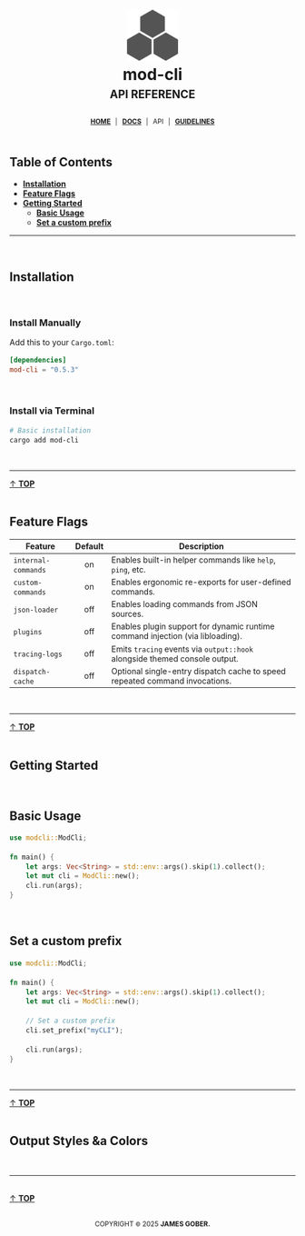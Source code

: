 <h1 align="center">
    <img width="90px" height="auto" src="https://raw.githubusercontent.com/jamesgober/jamesgober/main/media/icons/hexagon-3.svg" alt="Triple Hexagon">
    <br><b>mod-cli</b><br>
    <sub><sup>API REFERENCE</sup></sub>
</h1>
<div align="center">
    <sup>
        <a href="../README.md" title="Project Home"><b>HOME</b></a>
        <span>&nbsp;│&nbsp;</span>
        <a href="./README.md" title="Documentation"><b>DOCS</b></a>
        <span>&nbsp;│&nbsp;</span>
        <span>API</span>
        <span>&nbsp;│&nbsp;</span>
        <a href="./GUIDELINES.md" title="Developer Guidelines"><b>GUIDELINES</b></a>
    </sup>
</div>
<br>

## Table of Contents
- **[Installation](#installation)**
- **[Feature Flags](#feature-flags)**
- **[Getting Started](#getting-started)**
  - **[Basic Usage](#basic-usage)**
  - **[Set a custom prefix](#set-custom-prefix)**

<hr>
<br>
<h2 id="installation">Installation</h2>

<br>


### Install Manually
Add this to your `Cargo.toml`:
```toml
[dependencies]
mod-cli = "0.5.3"
```

<br>

### Install via Terminal
```bash
# Basic installation
cargo add mod-cli
```

<br>

<hr>
<a href="#top">&uarr; <b>TOP</b></a>
<br>
<br>

<h2 id="feature-flags">Feature Flags</h2>

| Feature               | Default | Description |
|----------------------|:-------:|-------------|
| `internal-commands`  |  on     | Enables built-in helper commands like `help`, `ping`, etc. |
| `custom-commands`    |  on     | Enables ergonomic re-exports for user-defined commands. |
| `json-loader`        |  off    | Enables loading commands from JSON sources. |
| `plugins`            |  off    | Enables plugin support for dynamic runtime command injection (via libloading). |
| `tracing-logs`       |  off    | Emits `tracing` events via `output::hook` alongside themed console output. |
| `dispatch-cache`     |  off    | Optional single-entry dispatch cache to speed repeated command invocations. |


<br>
<hr>
<a href="#top">&uarr; <b>TOP</b></a>
<br>
<br>


<h2 id="getting-started">Getting Started</h2>

<br>

<h2 id="basic-usage">Basic Usage</h2>

```rust
use modcli::ModCli;

fn main() {
    let args: Vec<String> = std::env::args().skip(1).collect();
    let mut cli = ModCli::new();
    cli.run(args);
}
```

<br>

<h2 id="set-custom-prefix">Set a custom prefix</h2>

```rust
use modcli::ModCli;

fn main() {
    let args: Vec<String> = std::env::args().skip(1).collect();
    let mut cli = ModCli::new();

    // Set a custom prefix
    cli.set_prefix("myCLI");

    cli.run(args);
}
```


<!-- =============================================================== -->
<br><hr><a href="#top">&uarr; <b>TOP</b></a><br><br>
<!-- =============================================================== -->

<!-- // COLORS -->
<h2 id="colors-styles">Output Styles &a Colors</h2>
<br>









<hr>
<br>
<a href="#top">&uarr; <b>TOP</b></a>
<br>


<!-- FOOT COPYRIGHT
################################################# -->
<div align="center">
  <h2></h2>
  <sup>COPYRIGHT <small>&copy;</small> 2025 <strong>JAMES GOBER.</strong></sup>
</div>
